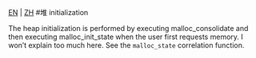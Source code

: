 [EN](./heap-init.md) | [ZH](./heap-init-zh.md)
#堆 initialization


The heap initialization is performed by executing malloc_consolidate and then executing malloc_init_state when the user first requests memory. I won’t explain too much here. See the `malloc_state` correlation function.